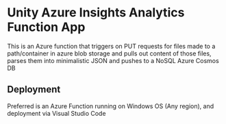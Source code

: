 # Unity Azure Insights Analytics Function App 

This is an Azure function that triggers on PUT requests for files made to a path/container in azure blob storage and pulls out content of those files, parses them into minimalistic JSON and pushes to a NoSQL Azure Cosmos DB

## Deployment
Preferred is an Azure Function running on Windows OS (Any region), and deployment via Visual Studio Code